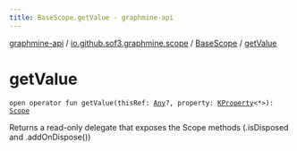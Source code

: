 ```yaml
---
title: BaseScope.getValue - graphmine-api
---
```


[graphmine-api](../../index.html) / [io.github.sof3.graphmine.scope](../index.html) / [BaseScope](index.html) / [getValue](./get-value.html)

# getValue

`open operator fun getValue(thisRef: `[`Any`](https://kotlinlang.org/api/latest/jvm/stdlib/kotlin/-any/index.html)`?, property: `[`KProperty`](https://kotlinlang.org/api/latest/jvm/stdlib/kotlin.reflect/-k-property/index.html)`<*>): `[`Scope`](../-scope/index.html)

Returns a read-only delegate that exposes the Scope methods (.isDisposed and .addOnDispose())

